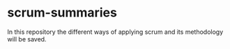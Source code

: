# scrum-summaries
In this repository the different ways of applying scrum and its methodology will be saved.
